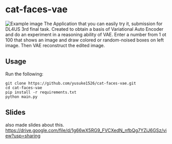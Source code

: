 # cat-faces-vae
![Example image](https://user-images.githubusercontent.com/43490560/83520001-ea2efc00-a517-11ea-83e9-30043587d85d.png)
The Application that you can easily try it, submission for DL4US 3rd final task.
Created to obtain a basis of Variational Auto Encoder and do an experiment in a reasoning ability of VAE.
Enter a number from 1 ot 100 that shows an image and draw colored or random-noised boxes on left image. Then VAE reconstruct the edited image.

## Usage
Run the following:
```
git clone https://github.com/yusuke1526/cat-faces-vae.git
cd cat-faces-vae
pip install -r requirements.txt
python main.py
```

## Slides
also made slides about this. <br />
https://drive.google.com/file/d/1g66wX5RG9_FVCXedN_nfbQg7YZiJ6GSz/view?usp=sharing
